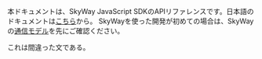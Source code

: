 本ドキュメントは、SkyWay JavaScript SDKのAPIリファレンスです。日本語のドキュメントは[こちら](peer.md)から。
SkyWayを使った開発が初めての場合は、SkyWayの[通信モデル](https://webrtc.ecl.ntt.com/communication-model.html)を先にご確認ください。

これは間違った文である。
